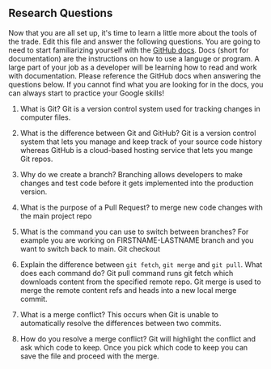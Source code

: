 ## Research Questions 

Now that you are all set up, it's time to learn a little more about the tools of the trade. Edit this file and answer the following questions. You are going to need to start familiarizing yourself with the [GitHub docs](https://docs.github.com/en). Docs (short for documentation) are the instructions on how to use a languge or program. A large part of your job as a developer will be learning how to read and work with documentation. Please reference the GitHub docs when answering the questions below. If you cannot find what you are looking for in the docs, you can always start to practice your Google skills!

1. What is Git?
    Git is a version control system used for tracking changes in computer files.

2. What is the difference between Git and GitHub?
    Git is a  version control system that lets you manage and keep track of your source code history whereas GitHub is a cloud-based hosting service that lets you mange Git repos.

3. Why do we create a branch? 
    Branching allows developers to make changes and test code before it gets implemented into the production version.

4. What is the purpose of a Pull Request?
    to merge new code changes with the main project repo

5. What is the command you can use to switch between branches? For example you are working on FIRSTNAME-LASTNAME branch and you want to switch back to main.
    Git checkout

6. Explain the difference between `git fetch`, `git merge` and `git pull`. What does each command do?
    Git pull command runs git fetch which downloads content from the specified remote repo. Git merge is used to merge the remote content refs and heads into a new local merge commit.

7. What is a merge conflict?
    This occurs when Git is unable to automatically resolve the differences between two commits.

8. How do you resolve a merge conflict?
    Git will highlight the conflict and ask which code to keep. Once you pick which code to keep you can save the file and proceed with the merge.
